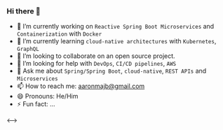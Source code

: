 ### Hi there 👋

<!--
**aaronmaj/aaronmaj** is a ✨ _special_ ✨ repository because its `README.md` (this file) appears on your GitHub profile.

Here are some ideas to get you started:-->

- 🔭 I’m currently working on `Reactive Spring Boot Microservices` and `Containerization` with `Docker`
- 🌱 I’m currently learning `cloud-native architectures` with `Kubernetes`, `GraphQL`
- 👯 I’m looking to collaborate on an open source project.
- 🤔 I’m looking for help with `DevOps`, `CI/CD pipelines`, `AWS `
- 💬 Ask me about `Spring/Spring Boot`, `cloud-native`, `REST APIs` and `Microservices`
- 📫 How to reach me: aaronmajb@gmail.com
- 😄 Pronouns: He/Him
- ⚡ Fun fact: ...
<!--><-->
